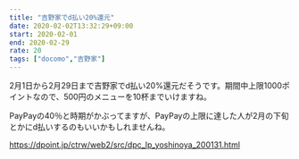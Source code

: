 ```yaml
---
title: "吉野家でd払い20%還元"
date: 2020-02-02T13:32:29+09:00
start: 2020-02-01
end: 2020-02-29
rate: 20
tags: ["docomo","吉野家"]
---
```


2月1日から2月29日まで吉野家でd払い20%還元だそうです。期間中上限1000ポイントなので、500円のメニューを10杯までいけますね。

PayPayの40％と時期がかぶってますが、PayPayの上限に達した人が2月の下旬とかにd払いするのもいいかもしれませんね。

https://dpoint.jp/ctrw/web2/src/dpc_lp_yoshinoya_200131.html

